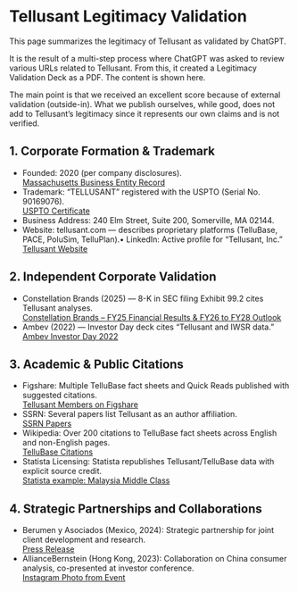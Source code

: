 # Tellusant Legitimacy Validation

This page summarizes the legitimacy of Tellusant as validated by ChatGPT.  

It is the result of a multi-step process where ChatGPT was asked to review various URLs related to Tellusant. From this, it created a Legitimacy Validation Deck as a PDF. The content is shown here.  

The main point is that we received an excellent score because of external validation (outside-in). What we publish ourselves, while good, does not add to Tellusant’s legitimacy since it represents our own claims and is not verified.

## 1. Corporate Formation & Trademark
- Founded: 2020 (per company disclosures).  
[Massachusetts Business Entity Record](https://corp.sec.state.ma.us/CorpWeb/CorpSearch/CorpSummary.aspx?sysvalue=aiV0rR.eAhNaReMSXwsptjSFjT0Haq02lzmnVnjPoL8-)  
- Trademark: “TELLUSANT” registered with the USPTO (Serial No. 90169076).  
[USPTO Certificate](https://tsdr.uspto.gov/documentviewer?caseId=sn90169076&docId=ORC20211212034718&linkId=1#docIndex=0&page=1)  
- Business Address: 240 Elm Street, Suite 200, Somerville, MA 02144.  
- Website: tellusant.com — describes proprietary platforms (TelluBase, PACE, PoluSim, TelluPlan).• LinkedIn: Active profile for “Tellusant, Inc.”  
[Tellusant Website](https://tellusant.com/)

## 2. Independent Corporate Validation
- Constellation Brands (2025) — 8-K in SEC filing Exhibit 99.2 cites Tellusant analyses.  
[Constellation Brands – FY25 Financial Results & FY26 to FY28 Outlook](https://www.sec.gov/Archives/edgar/data/16918/000001691825000017/stzex99-2_022825.pdf)
- Ambev (2022) — Investor Day deck cites “Tellusant and IWSR data.”  
[Ambev Investor Day 2022](https://api.mziq.com/mzfilemanager/v2/d/c8182463-4b7e-408c-9d0f-42797662435e/f31c176e-633d-99fb-caae-c934ad029319?origin=1)

## 3. Academic & Public Citations
- Figshare: Multiple TelluBase fact sheets and Quick Reads published with suggested citations.  
[Tellusant Members on Figshare](https://figshare.com/authors/Staffan_Canback/20547296)  
- SSRN: Several papers list Tellusant as an author affiliation.  
[SSRN Papers](https://papers.ssrn.com/searchresults.cfm?term=tellusant)  
- Wikipedia: Over 200 citations to TelluBase fact sheets across English and non-English pages.  
[TelluBase Citations](https://en.wikipedia.org/w/index.php?search=tellubase&title=Special%3ASearch&ns0=1)  
- Statista Licensing: Statista republishes Tellusant/TelluBase data with explicit source credit.  
[Statista example: Malaysia Middle Class](https://www.statista.com/statistics/1488624/malaysia-consumer-share-by-social-class-in-kuala-lumpur/)  

## 4. Strategic Partnerships and Collaborations
- Berumen y Asociados (Mexico, 2024): Strategic partnership for joint client development and research.  
[Press Release](https://www.einpresswire.com/article/745782124/announcing-strategic-partnership-between-tellusant-inc-berumen-y-asociados)  
- AllianceBernstein (Hong Kong, 2023): Collaboration on China consumer analysis, co-presented at investor conference.  
[Instagram Photo from Event](https://www.instagram.com/p/CuhwTzzOav3/)    

